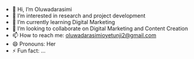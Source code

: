 - 👋 Hi, I’m Oluwadarasimi
- 👀 I’m interested in research and project development
- 🌱 I’m currently learning Digital Marketing
- 💞️ I’m looking to collaborate on Digital Marketing and Content Creation
- 📫 How to reach me: oluwadarasimioyetunji2@gmail.com
- 😄 Pronouns: Her
- ⚡ Fun fact: ...

<!---
Oluwadarasimi-oy/Oluwadarasimi-oy is a ✨ special ✨ repository because its `README.md` (this file) appears on your GitHub profile.
You can click the Preview link to take a look at your changes.
--->
